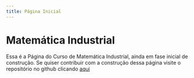 ```yaml
---
title: Página Inicial
---
```


# Matemática Industrial

Essa é a Página do Curso de Matemática Industrial, ainda em fase inicial de construção.
Se quiser contribuir com a construção dessa página visite o repositório no github clicando [aqui](https://github.com/DEMA-UFC/mat-ind)
